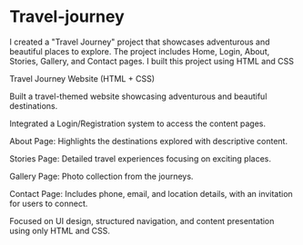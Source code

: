 # Travel-journey
I created a "Travel Journey" project that showcases adventurous and beautiful places to explore. The project includes Home, Login, About, Stories, Gallery, and Contact pages. I built this project using HTML and CSS

Travel Journey Website (HTML + CSS)

Built a travel-themed website showcasing adventurous and beautiful destinations.

Integrated a Login/Registration system to access the content pages.

About Page: Highlights the destinations explored with descriptive content.

Stories Page: Detailed travel experiences focusing on exciting places.

Gallery Page: Photo collection from the journeys.

Contact Page: Includes phone, email, and location details, with an invitation for users to connect.

Focused on UI design, structured navigation, and content presentation using only HTML and CSS.
